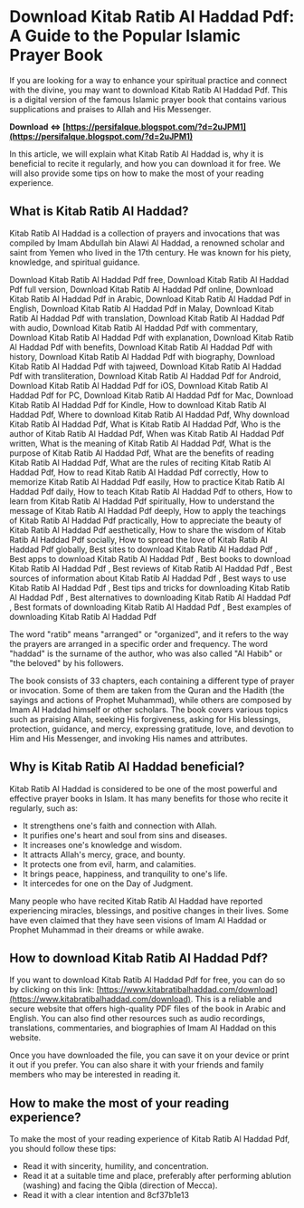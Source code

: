 # Download Kitab Ratib Al Haddad Pdf: A Guide to the Popular Islamic Prayer Book
 
If you are looking for a way to enhance your spiritual practice and connect with the divine, you may want to download Kitab Ratib Al Haddad Pdf. This is a digital version of the famous Islamic prayer book that contains various supplications and praises to Allah and His Messenger.
 
**Download ⇔ [https://persifalque.blogspot.com/?d=2uJPM1](https://persifalque.blogspot.com/?d=2uJPM1)**


 
In this article, we will explain what Kitab Ratib Al Haddad is, why it is beneficial to recite it regularly, and how you can download it for free. We will also provide some tips on how to make the most of your reading experience.
 
## What is Kitab Ratib Al Haddad?
 
Kitab Ratib Al Haddad is a collection of prayers and invocations that was compiled by Imam Abdullah bin Alawi Al Haddad, a renowned scholar and saint from Yemen who lived in the 17th century. He was known for his piety, knowledge, and spiritual guidance.
 
Download Kitab Ratib Al Haddad Pdf free,  Download Kitab Ratib Al Haddad Pdf full version,  Download Kitab Ratib Al Haddad Pdf online,  Download Kitab Ratib Al Haddad Pdf in Arabic,  Download Kitab Ratib Al Haddad Pdf in English,  Download Kitab Ratib Al Haddad Pdf in Malay,  Download Kitab Ratib Al Haddad Pdf with translation,  Download Kitab Ratib Al Haddad Pdf with audio,  Download Kitab Ratib Al Haddad Pdf with commentary,  Download Kitab Ratib Al Haddad Pdf with explanation,  Download Kitab Ratib Al Haddad Pdf with benefits,  Download Kitab Ratib Al Haddad Pdf with history,  Download Kitab Ratib Al Haddad Pdf with biography,  Download Kitab Ratib Al Haddad Pdf with tajweed,  Download Kitab Ratib Al Haddad Pdf with transliteration,  Download Kitab Ratib Al Haddad Pdf for Android,  Download Kitab Ratib Al Haddad Pdf for iOS,  Download Kitab Ratib Al Haddad Pdf for PC,  Download Kitab Ratib Al Haddad Pdf for Mac,  Download Kitab Ratib Al Haddad Pdf for Kindle,  How to download Kitab Ratib Al Haddad Pdf,  Where to download Kitab Ratib Al Haddad Pdf,  Why download Kitab Ratib Al Haddad Pdf,  What is Kitab Ratib Al Haddad Pdf,  Who is the author of Kitab Ratib Al Haddad Pdf,  When was Kitab Ratib Al Haddad Pdf written,  What is the meaning of Kitab Ratib Al Haddad Pdf,  What is the purpose of Kitab Ratib Al Haddad Pdf,  What are the benefits of reading Kitab Ratib Al Haddad Pdf,  What are the rules of reciting Kitab Ratib Al Haddad Pdf,  How to read Kitab Ratib Al Haddad Pdf correctly,  How to memorize Kitab Ratib Al Haddad Pdf easily,  How to practice Kitab Ratib Al Haddad Pdf daily,  How to teach Kitab Ratib Al Haddad Pdf to others,  How to learn from Kitab Ratib Al Haddad Pdf spiritually,  How to understand the message of Kitab Ratib Al Haddad Pdf deeply,  How to apply the teachings of Kitab Ratib Al Haddad Pdf practically,  How to appreciate the beauty of Kitab Ratib Al Haddad Pdf aesthetically,  How to share the wisdom of Kitab Ratib Al Haddad Pdf socially,  How to spread the love of Kitab Ratib Al Haddad Pdf globally,  Best sites to download Kitab Ratib Al Haddad Pdf ,  Best apps to download Kitab Ratib Al Haddad Pdf ,  Best books to download Kitab Ratib Al Haddad Pdf ,  Best reviews of Kitab Ratib Al Haddad Pdf ,  Best sources of information about Kitab Ratib Al Haddad Pdf ,  Best ways to use Kitab Ratib Al Haddad Pdf ,  Best tips and tricks for downloading Kitab Ratib Al Haddad Pdf ,  Best alternatives to downloading Kitab Ratib Al Haddad Pdf ,  Best formats of downloading Kitab Ratib Al Haddad Pdf ,  Best examples of downloading Kitab Ratib Al Haddad Pdf
 
The word "ratib" means "arranged" or "organized", and it refers to the way the prayers are arranged in a specific order and frequency. The word "haddad" is the surname of the author, who was also called "Al Habib" or "the beloved" by his followers.
 
The book consists of 33 chapters, each containing a different type of prayer or invocation. Some of them are taken from the Quran and the Hadith (the sayings and actions of Prophet Muhammad), while others are composed by Imam Al Haddad himself or other scholars. The book covers various topics such as praising Allah, seeking His forgiveness, asking for His blessings, protection, guidance, and mercy, expressing gratitude, love, and devotion to Him and His Messenger, and invoking His names and attributes.
 
## Why is Kitab Ratib Al Haddad beneficial?
 
Kitab Ratib Al Haddad is considered to be one of the most powerful and effective prayer books in Islam. It has many benefits for those who recite it regularly, such as:
 
- It strengthens one's faith and connection with Allah.
- It purifies one's heart and soul from sins and diseases.
- It increases one's knowledge and wisdom.
- It attracts Allah's mercy, grace, and bounty.
- It protects one from evil, harm, and calamities.
- It brings peace, happiness, and tranquility to one's life.
- It intercedes for one on the Day of Judgment.

Many people who have recited Kitab Ratib Al Haddad have reported experiencing miracles, blessings, and positive changes in their lives. Some have even claimed that they have seen visions of Imam Al Haddad or Prophet Muhammad in their dreams or while awake.
 
## How to download Kitab Ratib Al Haddad Pdf?
 
If you want to download Kitab Ratib Al Haddad Pdf for free, you can do so by clicking on this link: [https://www.kitabratibalhaddad.com/download](https://www.kitabratibalhaddad.com/download). This is a reliable and secure website that offers high-quality PDF files of the book in Arabic and English. You can also find other resources such as audio recordings, translations, commentaries, and biographies of Imam Al Haddad on this website.
 
Once you have downloaded the file, you can save it on your device or print it out if you prefer. You can also share it with your friends and family members who may be interested in reading it.
 
## How to make the most of your reading experience?
 
To make the most of your reading experience of Kitab Ratib Al Haddad Pdf, you should follow these tips:

- Read it with sincerity, humility, and concentration.
- Read it at a suitable time and place, preferably after performing ablution (washing) and facing the Qibla (direction of Mecca).
- Read it with a clear intention and 8cf37b1e13


